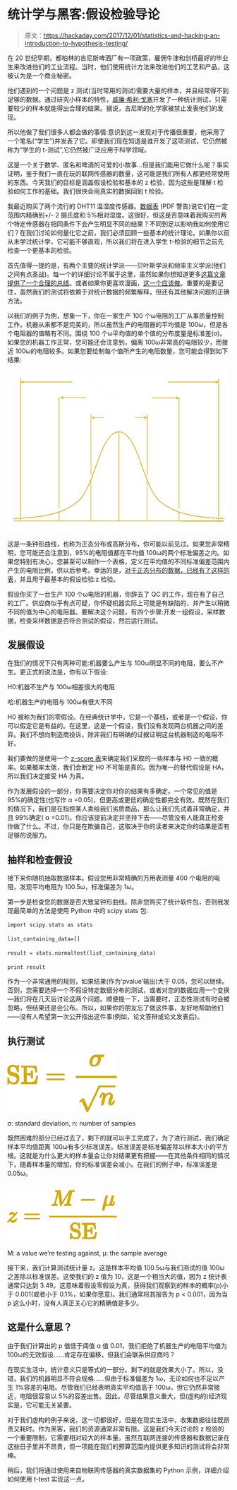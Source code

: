 # 统计学与黑客:假设检验导论

> 原文：<https://hackaday.com/2017/12/01/statistics-and-hacking-an-introduction-to-hypothesis-testing/>

在 20 世纪早期，都柏林的吉尼斯啤酒厂有一项政策，雇佣牛津和剑桥最好的毕业生来改进他们的工业流程。当时，他们使用统计方法来改进他们的工艺和产品，这被认为是一个商业秘密。

他们遇到的一个问题是 z 测试(当时常用的测试)需要大量的样本，并且经常得不到足够的数据。通过研究小样本的特性，[威廉·希利·戈塞](http://en.wikipedia.org/wiki/William_Sealy_Gosset)开发了一种统计测试，只需要较少的样本就能得出合理的结果。据说，吉尼斯的化学家被禁止发表他们的发现。

所以他做了我们很多人都会做的事情:意识到这一发现对于传播很重要，他采用了一个笔名(“学生”)并发表了它。即使我们现在知道是谁开发了这项测试，它仍然被称为“学生的 t-测试”,它仍然被广泛应用于科学领域。

这是一个关于数学、匿名和啤酒的可爱的小故事…但是我们能用它做什么呢？事实证明，鉴于我们一直在玩的联网传感器的数量，这可能是我们所有人都更经常使用的东西。今天我们的目标是涵盖假设检验和基本的 z 检验，因为这些是理解 t 检验如何工作的基础。我们很快会用真实的数据回到 t 检验。

我最近购买了两个流行的 DHT11 温湿度传感器。[数据表](http://akizukidenshi.com/download/ds/aosong/DHT11.pdf) (PDF 警告)说它们在一定范围内精确到+/- 2 摄氏度和 5%相对湿度。这很好，但这是否意味着我购买的两个特定传感器在相同条件下会产生明显不同的结果？不同到足以影响我如何使用它们？在我们讨论如何量化它之前，我们必须回顾一些基本的统计理论。如果你以前从未学过统计学，它可能不够直观，所以我们将在进入学生 t-检验的细节之前先检查一个更基本的检验。

首先值得一提的是，有两个主要的统计学派——贝叶斯学派和频率主义学派(他们之间有点圣战)。每一个的详细讨论不属于这里，虽然如果你想知道更多[这篇文章提供了一个合理的总结](http://scienceblogs.com/goodmath/2008/04/07/schools-of-thought-in-probabil/)。或者如果你更喜欢漫画，[这一个应该做](http://xkcd.com/1132/)。重要的是要记住，虽然我们的测试将依赖于对统计数据的频繁解释，但还有其他解决问题的正确方法。

以我们的例子为例，想象一下，你在一家生产 100 个ω电阻的工厂从事质量控制工作。机器从来都不是完美的，所以虽然生产的电阻器的平均值是 100ω，但是各个电阻器的值略有不同。围绕 100 个ω平均值的单个值的分布度量是标准差(σ)。如果您的机器工作正常，您可能还会注意到，偏离 100ω非常高的电阻较少，而接近 100ω的电阻较多。如果您要绘制每个值所产生的电阻数量，您可能会得到如下结果:

![](img/153c68c6c1a88e71b8278a5fe295a84a.png)

这是一条钟形曲线，也称为正态分布或高斯分布，你可能以前见过。如果您非常精明，您可能还会注意到，95%的电阻值都在平均值 100ω的两个标准偏差之内。如果您特别有决心，您甚至可以制作一个表格，定义在平均值的不同标准偏差范围内产生的电阻比例，供以后参考。幸运的是，[对于正态分布的数据，已经有了这样的表](http://sixsigmastudyguide.com/wp-content/uploads/2014/04/z-table.jpg)，并且用于最基本的假设检验:z 检验。

假设你买了一台生产 100 个ω电阻的机器，你辞去了 QC 的工作，现在有了自己的工厂。供应商似乎有点可疑，你怀疑机器实际上可能是有缺陷的，并产生以稍微不同的值为中心的电阻器。要解决这个问题，有四个步骤:开发一组假设，采样数据，检查采样数据是否符合测试的假设，然后运行测试。

## 发展假设

在我们的情况下只有两种可能:机器要么产生与 100ω明显不同的电阻，要么不产生。更正式的说法是，你有以下假设:

H0:机器不生产与 100ω相差很大的电阻

哈:机器生产的电阻与 100ω有很大不同

H0 被称为我们的零假设。在经典统计学中，它是一个基线，或者是一个假设，你可以假定它是有益的。在这里，这是一个假设，我们没有发现两台机器之间的差异。我们不想向制造商投诉，除非我们有明确的证据证明这台机器制造的电阻不好。

我们要做的是使用一个 [z-score 表](http://sixsigmastudyguide.com/wp-content/uploads/2014/04/z-table.jpg)来确定我们采取的一些样本与 H0 一致的概率。如果概率太低，我们会断定 H0 不可能是真的。因为唯一的替代假设是 HA，所以我们决定接受 HA 为真。

作为发展假设的一部分，你需要决定你对你的结果有多确定。一个常见的值是 95%的确定性(也写作 α =0.05)，但更高或更低的确定性都完全有效。既然在我们的情况下，我们是在指控某人卖给我们劣质商品，那么让我们先试着非常确定，并且 99%确定( α =0.01)。你应该提前决定并坚持下去——尽管没有人能真正检查你做了什么。不过，你只是在欺骗自己，这取决于你的读者来决定你的结果是否有足够的说服力。

## 抽样和检查假设

接下来你随机抽取数据样本。假设您用非常精确的万用表测量 400 个电阻的电阻，发现平均电阻为 100.5ω，标准偏差为 1ω。

第一步是检查您的数据是否大致呈钟形曲线。除非您购买了统计软件包，否则我发现最简单的方法是使用 Python 中的 scipy stats 包:

```
import scipy.stats as stats

list_containing_data=[]

result = stats.normaltest(list_containing_data)

print result
```

作为一个非常通用的规则，如果结果(作为‘pvalue’输出)大于 0.05，您可以继续。否则，您需要选择一个不假设特定数据分布的测试，或者对您的数据应用一个变换—我们将在几天后讨论这两个问题。顺便提一下，当需要时，正态性测试有时会被忽略，但结果还是会公布。所以，如果你的朋友忘了做这件事，友好地帮助他们——没有人希望第一次公开指出这件事(例如，论文答辩或论文发表后)。

## 执行测试

![](img/4b823ef1527734c8900c66f5d6c273ab.png)

σ: standard deviation, n: number of samples

既然困难的部分已经过去了，剩下的就可以手工完成了。为了进行测试，我们确定样本平均值距离 100ω有多少标准误差。标准误差是标准偏差除以样本大小的平方根。这就是为什么更大的样本量会让你对结果更有把握——在其他条件相同的情况下，随着样本量的增加，你的标准误差会减小。在我们的例子中，标准误差是 0.05ω。

## ![](img/598638cd4a92bd19de7d6136bd9d8273.png)

M: a value we’re testing against, µ: the sample average

接下来，我们计算测试统计量 z。这是样本平均值 100.5ω与我们测试的值 100ω之差除以标准误差。这使我们的 z 值为 10，这是一个相当大的值，因为 z 统计表通常只达到 3.49。这意味着假设零假设为真，获得我们观察到的样本的概率(p)小于 0.001(或者小于 0.1%，如果你愿意)。我们通常将其报告为 p < 0.001，因为当 p 这么小时，没有人真正关心它的精确值是多少。

## 这是什么意思？

由于我们计算出的 p 值低于阈值 α 值 0.01，我们拒绝了机器生产的电阻平均值为 100ω的无效假设……肯定存在偏移，但我们会联系供应商吗？

在现实生活中，统计意义只是等式的一部分。剩下的就是效果大小了。所以，没错，我们的机器明显不符合规格……但由于标准偏差为 1ω，无论如何也不足以产生 1%容差的电阻。尽管我们已经表明真实平均值高于 100ω，但它仍然非常接近，电阻很容易以 5%的容差出售。因此，尽管结果意义重大，但(虚构的)经济现实是，它可能无关紧要。

对于我们虚构的例子来说，这一切都很好，但是在现实生活中，收集数据往往既昂贵又耗时。作为黑客，我们的资源通常非常有限。这是我们今天讨论的 z 检验的一个重要限制，它需要相对较大的样本量。虽然互联网连接的传感器和数据记录在这些日子里并不昂贵，但一项能在我们的预算范围内提供更多知识的测试将会非常棒。

稍后，我们将通过使用来自物联网传感器的真实数据集的 Python 示例，详细介绍如何使用 t-test 实现这一点。
